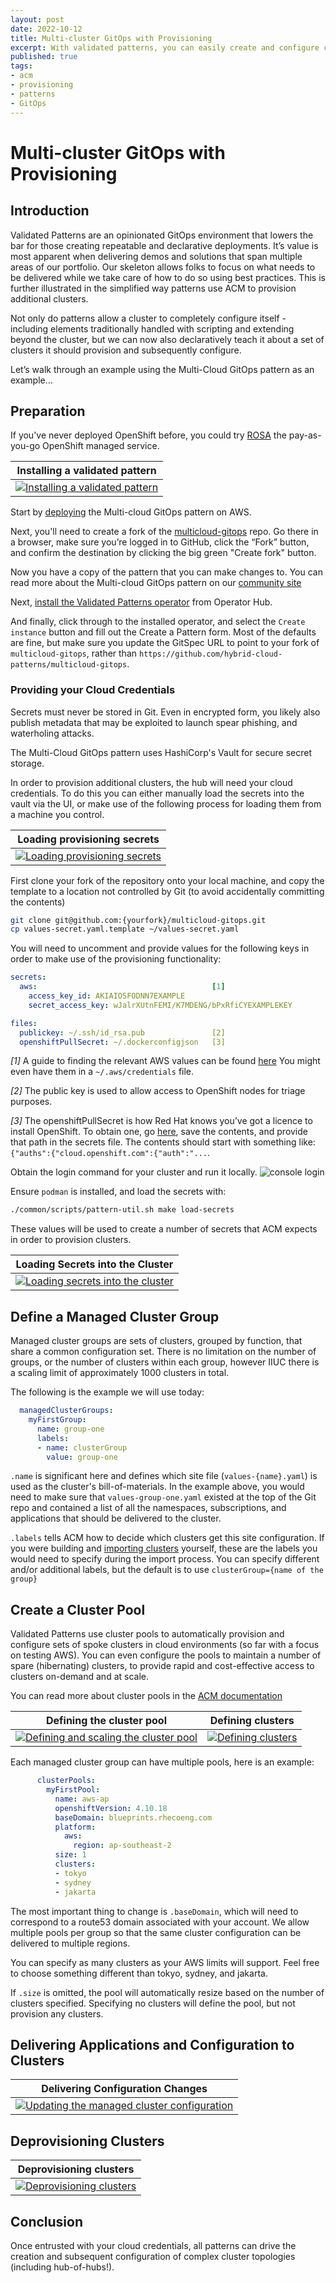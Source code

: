 ```yaml
---
layout: post
date: 2022-10-12
title: Multi-cluster GitOps with Provisioning
excerpt: With validated patterns, you can easily create and configure complex cluster topologies
published: true
tags:
- acm
- provisioning
- patterns
- GitOps
---
```


# Multi-cluster GitOps with Provisioning

## Introduction

Validated Patterns are an opinionated GitOps environment that lowers the bar for
those creating repeatable and declarative deployments. It’s value is most
apparent when delivering demos and solutions that span multiple areas of our
portfolio.  Our skeleton allows folks to focus on what needs to be delivered
while we take care of how to do so using best practices. This is further
illustrated in the simplified way patterns use ACM to provision additional
clusters.

Not only do patterns allow a cluster to completely configure itself - including
elements traditionally handled with scripting and extending beyond the cluster,
but we can now also declaratively teach it about a set of clusters it should
provision and subsequently configure.

Let’s walk through an example using the Multi-Cloud GitOps pattern as an example…

## Preparation

If you've never deployed OpenShift before, you could try [ROSA](https://cloud.redhat.com/learn/getting-started-red-hat-openshift-service-aws-rosa/deploy-rosa-cluster)
the pay-as-you-go OpenShift managed service.

| Installing a validated pattern | 
| ------------------------------ |
| [![Installing a validated pattern](https://img.youtube.com/vi/N6XPh-9XZAM/mqdefault.jpg "Installing a validated pattern")](https://youtu.be/N6XPh-9XZAM) |

Start by [deploying](https://hybrid-cloud-patterns.io/multicloud-gitops/getting-started/) the Multi-cloud GitOps pattern on AWS.

Next, you'll need to create a fork of the [multicloud-gitops](https://github.com/hybrid-cloud-gitops/multicloud-gitops/)
repo.  Go there in a browser, make sure you’re logged in to GitHub, click the
“Fork” button, and confirm the destination by clicking the big green "Create
fork" button.

Now you have a copy of the pattern that you can make changes to.  You can read
more about the Multi-cloud GitOps pattern on our [community
site](https://hybrid-cloud-patterns.io/multicloud-gitops/)

Next, [install the Validated Patterns operator](https://hybrid-cloud-patterns.io/infrastructure/using-validated-pattern-operator/) from Operator Hub.

And finally, click through to the installed operator, and select the `Create
instance` button and fill out the Create a Pattern form.  Most of the defaults
are fine, but make sure you update the GitSpec URL to point to your fork of
`multicloud-gitops`, rather than
`https://github.com/hybrid-cloud-patterns/multicloud-gitops`.

### Providing your Cloud Credentials

Secrets must never be stored in Git.  Even in encrypted form, you likely also
publish metadata that may be exploited to launch spear phishing, and
waterholing attacks.

The Multi-Cloud GitOps pattern uses HashiCorp's Vault for secure secret
storage.

In order to provision additional clusters, the hub will need your cloud
credentials.  To do this you can either manually load the secrets into the
vault via the UI, or make use of the following process for loading them from a
machine you control.

| Loading provisioning secrets | 
| ---------------------------- |
| [![Loading provisioning secrets](https://img.youtube.com/vi/LSDUTfZvcyA/mqdefault.jpg "Loading provisioning secrets")](https://youtu.be/LSDUTfZvcyA) |

First clone your fork of the repository onto your local machine, and copy the template to a location not controlled by Git (to avoid accidentally committing the contents)

```sh
git clone git@github.com:{yourfork}/multicloud-gitops.git
cp values-secret.yaml.template ~/values-secret.yaml
```

You will need to uncomment and provide values for the following keys in order to make use of the provisioning functionality:

```yaml
secrets:
  aws:                                       [1]
    access_key_id: AKIAIOSFODNN7EXAMPLE
    secret_access_key: wJalrXUtnFEMI/K7MDENG/bPxRfiCYEXAMPLEKEY

files:
  publickey: ~/.ssh/id_rsa.pub               [2]
  openshiftPullSecret: ~/.dockerconfigjson   [3]
```

_[1]_ A guide to finding the relevant AWS values can be found [here](https://docs.aws.amazon.com/powershell/latest/userguide/pstools-appendix-sign-up.html)
You might even have them in a `~/.aws/credentials` file.

_[2]_ The public key is used to allow access to OpenShift nodes for triage purposes.

_[3]_ The openshiftPullSecret is how Red Hat knows you’ve got a licence to
install OpenShift.  To obtain one, go
[here](https://console.redhat.com/openshift/install/pull-secret), save the
contents, and provide that path in the secrets file.  The contents should start
with something like: `{"auths":{"cloud.openshift.com":{"auth":"...`.

Obtain the login command for your cluster and run it locally.
![console login](/images/provision/console-login.png)

Ensure `podman` is installed, and load the secrets with:

```sh
./common/scripts/pattern-util.sh make load-secrets
```

These values will be used to create a number of secrets that ACM expects in
order to provision clusters.

| Loading Secrets into the Cluster |
| ------------------------- |
| [![Loading secrets into the cluster](https://img.youtube.com/vi/LSDUTfZvcyA/mqdefault.jpg "Loading secrets into the cluster")](https://youtu.be/LSDUTfZvcyA) |

## Define a Managed Cluster Group

Managed cluster groups are sets of clusters, grouped by function, that share a
common configuration set.  There is no limitation on the number of groups, or
the number of clusters within each group, however IIUC there is a scaling limit
of approximately 1000 clusters in total.

The following is the example we will use today:

```yaml
  managedClusterGroups:
    myFirstGroup:
      name: group-one
      labels:
      - name: clusterGroup
        value: group-one
```

`.name` is significant here and defines which site file (`values-{name}.yaml`) is
used as the cluster's bill-of-materials.  In the example above, you would need
to make sure that `values-group-one.yaml` existed at the top of the Git repo and
contained a list of all the namespaces, subscriptions, and applications that
should be delivered to the cluster.

`.labels` tells ACM how to decide which clusters get this site configuration.  If
you were building and [importing
clusters](https://hybrid-cloud-patterns.io/industrial-edge/factory/) yourself,
these are the labels you would need to specify during the import process.  You
can specify different and/or additional labels, but the default is to use
`clusterGroup={name of the group}`

## Create a Cluster Pool

Validated Patterns use cluster pools to automatically provision and configure
sets of spoke clusters in cloud environments (so far with a focus on testing
AWS).  You can even configure the pools to maintain a number of spare
(hibernating) clusters, to provide rapid and cost-effective access to clusters
on-demand and at scale.

You can read more about cluster pools in the [ACM documentation](https://access.redhat.com/documentation/en-us/red_hat_advanced_cluster_management_for_kubernetes/2.6/html/multicluster_engine/multicluster_engine_overview#managing-cluster-pools)

| Defining the cluster pool | Defining clusters |
| ------------------------- | ----------------- |
| [![Defining and scaling the cluster pool](https://img.youtube.com/vi/FaomChtlUE4/mqdefault.jpg "Defining and scaling the cluster pool")](https://youtu.be/FaomChtlUE4) | [![Defining clusters](https://img.youtube.com/vi/IJk3vTjMPCo/mqdefault.jpg "Defining clusters")](https://youtu.be/IJk3vTjMPCo) |

Each managed cluster group can have multiple pools, here is an example:

```yaml
      clusterPools:
        myFirstPool:
          name: aws-ap
          openshiftVersion: 4.10.18
          baseDomain: blueprints.rhecoeng.com
          platform:
            aws:
              region: ap-southeast-2
          size: 1
          clusters:
          - tokyo
          - sydney
          - jakarta
```

The most important thing to change is `.baseDomain`, which will need to
correspond to a route53 domain associated with your account.  We allow multiple
pools per group so that the same cluster configuration can be delivered to
multiple regions.

You can specify as many clusters as your AWS limits will support.  Feel free to
choose something different than tokyo, sydney, and jakarta.

If `.size` is omitted, the pool will automatically resize based on the number of
clusters specified.  Specifying no clusters will define the pool, but not
provision any clusters.

## Delivering Applications and Configuration to Clusters

| Delivering Configuration Changes | 
| -------------------------------- |
| [![Updating the managed cluster configuration](https://img.youtube.com/vi/oorZnch-ggY/mqdefault.jpg "Updating the managed cluster configuration")](https://youtu.be/oorZnch-ggY) |

## Deprovisioning Clusters

| Deprovisioning clusters | 
| ----------------------- |
| [![Deprovisioning clusters](https://img.youtube.com/vi/ik5LR-ouPdo/mqdefault.jpg "Deprovisioning clusters")](https://youtu.be/ik5LR-ouPdo) |

## Conclusion

Once entrusted with your cloud credentials, all patterns can drive the creation and
subsequent configuration of complex cluster topologies (including hub-of-hubs!).
